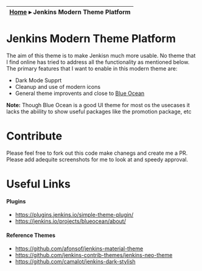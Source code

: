 | [Home](../README.md) ▸ **Jenkins Modern Theme Platform** |
|-----|


# Jenkins Modern Theme Platform

The aim of this theme is to make Jenkisn much more usable. No theme that I find online has tried to address all the functionality as mentioned below. The primary features that I want to enable in this modern theme are:

- Dark Mode Supprt 
- Cleanup and use of modern icons 
- General theme improvents and close to [Blue Ocean](https://jenkins.io/projects/blueocean/about/)

**Note:** Though Blue Ocean is a good UI theme for most os the usecases it lacks the abiility to show useful packages like the promotion package, etc

# Contribute

Please feel free to fork out this code make chanegs and create me a PR. Please add adequite screenshots for me to look at and speedy approval.


# Useful Links

#### Plugins
- https://plugins.jenkins.io/simple-theme-plugin/
- https://jenkins.io/projects/blueocean/about/

#### Reference Themes

- https://github.com/afonsof/jenkins-material-theme
- https://github.com/jenkins-contrib-themes/jenkins-neo-theme
- https://github.com/camalot/jenkins-dark-stylish 
